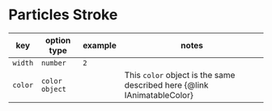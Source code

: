 # Particles Stroke

| key     | option type    | example | notes                                                                   |
|---------|----------------|---------|-------------------------------------------------------------------------|
| `width` | `number`       | `2`     |                                                                         |
| `color` | `color object` |         | This `color` object is the same described here {@link IAnimatableColor} |
